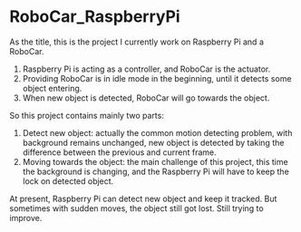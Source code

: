 # RoboCar_RaspberryPi
As the title, this is the project I currently work on Raspberry Pi and a RoboCar.

1. Raspberry Pi is acting as a controller, and RoboCar is the actuator.
2. Providing RoboCar is in idle mode in the beginning, until it detects some object entering. 
3. When new object is detected, RoboCar will go towards the object.

So this project contains mainly two parts:

1. Detect new object: actually the common motion detecting problem, with background remains unchanged, new object is detected by taking the difference between the previous and current frame.
2. Moving towards the object: the main challenge of this project, this time the background is changing, and the Raspberry Pi will have to keep the lock on detected object.

At present, Raspberry Pi can detect new object and keep it tracked. But sometimes with sudden moves, the object still got lost. Still trying to improve.
